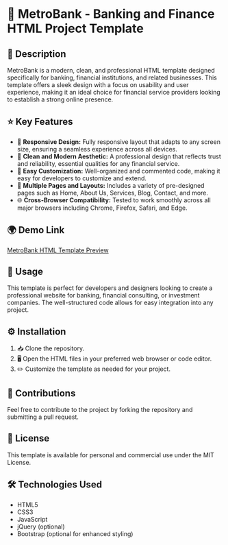 # 💼 MetroBank - Banking and Finance HTML Project Template

## 📝 Description
MetroBank is a modern, clean, and professional HTML template designed specifically for banking, financial institutions, and related businesses. This template offers a sleek design with a focus on usability and user experience, making it an ideal choice for financial service providers looking to establish a strong online presence.

## ⭐ Key Features

- 📱 **Responsive Design:** Fully responsive layout that adapts to any screen size, ensuring a seamless experience across all devices.
- 🎨 **Clean and Modern Aesthetic:** A professional design that reflects trust and reliability, essential qualities for any financial service.
- 🔧 **Easy Customization:** Well-organized and commented code, making it easy for developers to customize and extend.
- 📄 **Multiple Pages and Layouts:** Includes a variety of pre-designed pages such as Home, About Us, Services, Blog, Contact, and more.
- 🌐 **Cross-Browser Compatibility:** Tested to work smoothly across all major browsers including Chrome, Firefox, Safari, and Edge.

## 🌍 Demo Link
[MetroBank HTML Template Preview](https://preview.themeforest.net/item/metrobank-banking-and-finance-html-template/full_screen_preview/48332065?_ga=2.257021771.111322564.1724564381-2089341416.1724564381)

## 💼 Usage
This template is perfect for developers and designers looking to create a professional website for banking, financial consulting, or investment companies. The well-structured code allows for easy integration into any project.

## ⚙️ Installation

1. 📥 Clone the repository.
2. 🖥️ Open the HTML files in your preferred web browser or code editor.
3. ✏️ Customize the template as needed for your project.

## 🤝 Contributions
Feel free to contribute to the project by forking the repository and submitting a pull request.

## 📜 License
This template is available for personal and commercial use under the MIT License.

## 🛠️ Technologies Used

- HTML5
- CSS3
- JavaScript
- jQuery (optional)
- Bootstrap (optional for enhanced styling)
